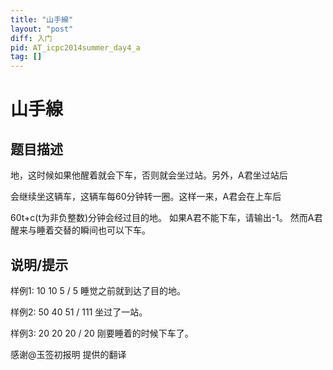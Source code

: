 ```yaml
---
title: "山手線"
layout: "post"
diff: 入门
pid: AT_icpc2014summer_day4_a
tag: []
---
```


# 山手線

## 题目描述

地，这时候如果他醒着就会下车，否则就会坐过站。另外，A君坐过站后

会继续坐这辆车，这辆车每60分钟转一圈。这样一来，A君会在上车后

60t+c(t为非负整数)分钟会经过目的地。 如果A君不能下车，请输出-1。 然而A君醒来与睡着交替的瞬间也可以下车。

## 说明/提示

样例1: 10 10 5 / 5 睡觉之前就到达了目的地。

样例2: 50 40 51 / 111 坐过了一站。

样例3: 20 20 20 / 20 刚要睡着的时候下车了。

感谢@玉签初报明 提供的翻译


